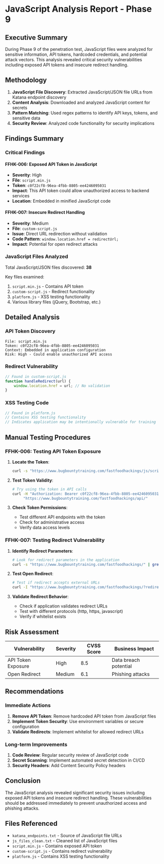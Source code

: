 # JavaScript Analysis Report - Phase 9

## Executive Summary
During Phase 9 of the penetration test, JavaScript files were analyzed for sensitive information, API tokens, hardcoded credentials, and potential attack vectors. This analysis revealed critical security vulnerabilities including exposed API tokens and insecure redirect handling.

## Methodology
1. **JavaScript File Discovery**: Extracted JavaScript/JSON file URLs from Katana endpoint discovery
2. **Content Analysis**: Downloaded and analyzed JavaScript content for secrets
3. **Pattern Matching**: Used regex patterns to identify API keys, tokens, and sensitive data
4. **Security Review**: Analyzed code functionality for security implications

## Findings Summary

### Critical Findings

#### FFHK-006: Exposed API Token in JavaScript
- **Severity**: High
- **File**: `script.min.js`
- **Token**: `c0f22cf8-96ea-4fbb-8805-ee4246095031`
- **Impact**: This API token could allow unauthorized access to backend services
- **Location**: Embedded in minified JavaScript code

#### FFHK-007: Insecure Redirect Handling
- **Severity**: Medium
- **File**: `custom-script.js`
- **Issue**: Direct URL redirection without validation
- **Code Pattern**: `window.location.href = redirectUrl;`
- **Impact**: Potential for open redirect attacks

### JavaScript Files Analyzed
Total JavaScript/JSON files discovered: **38**

Key files examined:
1. `script.min.js` - Contains API token
2. `custom-script.js` - Redirect functionality
3. `platform.js` - XSS testing functionality
4. Various library files (jQuery, Bootstrap, etc.)

## Detailed Analysis

### API Token Discovery
```
File: script.min.js
Token: c0f22cf8-96ea-4fbb-8805-ee4246095031
Context: Embedded in application configuration
Risk: High - Could enable unauthorized API access
```

### Redirect Vulnerability
```javascript
// Found in custom-script.js
function handleRedirect(url) {
    window.location.href = url; // No validation
}
```

### XSS Testing Code
```javascript
// Found in platform.js
// Contains XSS testing functionality
// Indicates application may be intentionally vulnerable for training
```

## Manual Testing Procedures

### FFHK-006: Testing API Token Exposure
1. **Locate the Token**:
   ```bash
   curl -s "https://www.bugbountytraining.com/fastfoodhackings/js/script.min.js" | grep -o "[a-f0-9-]\{36\}"
   ```

2. **Test Token Validity**:
   ```bash
   # Try using the token in API calls
   curl -H "Authorization: Bearer c0f22cf8-96ea-4fbb-8805-ee4246095031" \
        "https://www.bugbountytraining.com/fastfoodhackings/api/"
   ```

3. **Check Token Permissions**:
   - Test different API endpoints with the token
   - Check for administrative access
   - Verify data access levels

### FFHK-007: Testing Redirect Vulnerability
1. **Identify Redirect Parameters**:
   ```bash
   # Look for redirect parameters in the application
   curl -s "https://www.bugbountytraining.com/fastfoodhackings/" | grep -i "redirect"
   ```

2. **Test Open Redirect**:
   ```bash
   # Test if redirect accepts external URLs
   curl -I "https://www.bugbountytraining.com/fastfoodhackings/?redirect=https://evil.com"
   ```

3. **Validate Redirect Behavior**:
   - Check if application validates redirect URLs
   - Test with different protocols (http, https, javascript)
   - Verify if whitelist exists

## Risk Assessment

| Vulnerability | Severity | CVSS Score | Business Impact |
|---------------|----------|------------|-----------------|
| API Token Exposure | High | 8.5 | Data breach potential |
| Open Redirect | Medium | 6.1 | Phishing attacks |

## Recommendations

### Immediate Actions
1. **Remove API Token**: Remove hardcoded API token from JavaScript files
2. **Implement Token Security**: Use environment variables or secure configuration
3. **Validate Redirects**: Implement whitelist for allowed redirect URLs

### Long-term Improvements
1. **Code Review**: Regular security review of JavaScript code
2. **Secret Scanning**: Implement automated secret detection in CI/CD
3. **Security Headers**: Add Content Security Policy headers

## Conclusion
The JavaScript analysis revealed significant security issues including exposed API tokens and insecure redirect handling. These vulnerabilities should be addressed immediately to prevent unauthorized access and phishing attacks.

## Files Referenced
- `katana_endpoints.txt` - Source of JavaScript file URLs
- `js_files_clean.txt` - Cleaned list of JavaScript files
- `script.min.js` - Contains exposed API token
- `custom-script.js` - Contains redirect vulnerability
- `platform.js` - Contains XSS testing functionality
